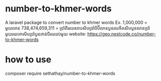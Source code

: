 # number-to-khmer-words
A laravel package to convert number to khmer words
Ex. 
​1,000,000 = មួយលាន
738,474,659,311 = ប្រាំពីររយសាបសិបប្រាំបីប៊ីលានបួនរយចិតសិបបួនលានប្រាំមួយរយហាសិបប្រាំបួនពាន់បីរយដប់មួយ
website: https://geo.nestcode.co/number-to-khmer-words

# how to use
composer require sethathay/number-to-khmer-words